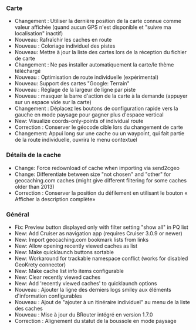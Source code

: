 ### Carte
- Changement : Utiliser la dernière position de la carte connue comme valeur affichée (quand aucun GPS n'est disponible et "suivre ma localisation" inactif)
- Nouveau: Rafraîchir les caches en route
- Nouveau : Coloriage individuel des pistes
- Nouveau: Mettre à jour la liste des cartes lors de la réception du fichier de carte
- Changement : Ne pas installer automatiquement la carte/le thème téléchargé
- Nouveau : Optimisation de route individuelle (expérimental)
- Nouveau: Support des cartes "Google: Terrain"
- Nouveau : Réglage de la largeur de ligne par piste
- Nouveau : masquer la barre d'action de la carte à la demande (appuyer sur un espace vide sur la carte)
- Changement : Déplacez les boutons de configuration rapide vers la gauche en mode paysage pour gagner plus d'espace vertical
- New: Visualize coords-only-points of individual route
- Correction : Conserver le géocode cible lors du changement de carte
- Changement: Appui long sur une cache ou un waypoint, qui fait partie de la route individuelle, ouvrira le menu contextuel

### Détails de la cache
- Change: Force redownload of cache when importing via send2cgeo
- Change: Differentiate between size "not chosen" and "other" for geocaching.com caches (might give different filtering for some caches older than 2013)
- Correction : Conserver la position du défilement en utilisant le bouton « Afficher la description complète»

### Général
- Fix: Preview button displayed only with filter setting "show all" in PQ list
- New: Add Cruiser as navigation app (requires Cruiser 3.0.9 or newer)
- New: Import geocaching.com bookmark lists from links
- New: Allow opening recently viewed caches as list
- New: Make quicklaunch buttons sortable
- New: Workaround for trackable namespace conflict (works for disabled GeoKrety connector)
- New: Make cache list info items configurable
- New: Clear recently viewed caches
- New: Add 'recently viewed caches' to quicklaunch options
- Nouveau : Ajouter la ligne des derniers logs smiley aux éléments d'information configurables
- Nouveau : Ajout de "ajouter à un itinéraire individuel" au menu de la liste des caches
- Nouveau : Mise à jour du BRouter intégré en version 1.7.0
- Correction : Alignement du statut de la boussole en mode paysage
